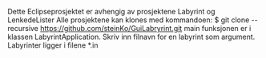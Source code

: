 
Dette Eclipseprosjektet er avhengig av prosjektene Labyrint og LenkedeLister
Alle prosjektene kan klones med kommandoen:
$ git clone --recursive https://github.com/steinKo/GuiLabryrint.git
main funksjonen er i klassen LabyrintApplication.
Skriv inn filnavn for en labyrint som argument.
Labyrinter ligger i filene *.in

